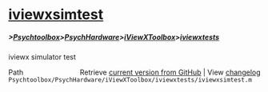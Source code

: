 # [iviewxsimtest](iviewxsimtest)
##### >[Psychtoolbox](Psychtoolbox)>[PsychHardware](PsychHardware)>[iViewXToolbox](iViewXToolbox)>[iviewxtests](iviewxtests)

iviewx simulator test  




<div class="code_header" style="text-align:right;">
  <span style="float:left;">Path&nbsp;&nbsp;</span> <span class="counter">Retrieve <a href=
  "https://raw.github.com/Psychtoolbox-3/Psychtoolbox-3/beta/Psychtoolbox/PsychHardware/iViewXToolbox/iviewxtests/iviewxsimtest.m">current version from GitHub</a> | View <a href=
  "https://github.com/Psychtoolbox-3/Psychtoolbox-3/commits/beta/Psychtoolbox/PsychHardware/iViewXToolbox/iviewxtests/iviewxsimtest.m">changelog</a></span>
</div>
<div class="code">
  <code>Psychtoolbox/PsychHardware/iViewXToolbox/iviewxtests/iviewxsimtest.m</code>
</div>

